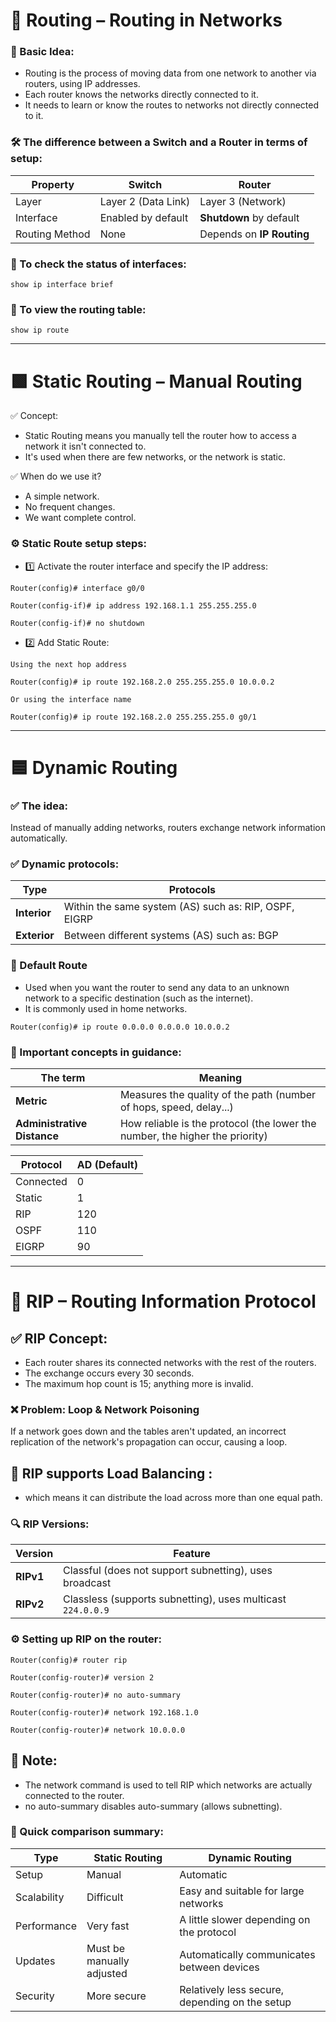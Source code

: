 # 🧭 Routing – Routing in Networks 

### 📘 Basic Idea:

- Routing is the process of moving data from one network to another via routers, using IP addresses.
- Each router knows the networks directly connected to it.
- It needs to learn or know the routes to networks not directly connected to it.

### 🛠️ The difference between a Switch and a Router in terms of setup:

| Property | Switch | Router |
| -------------- | ------------------- | ------------------------------ |
| Layer | Layer 2 (Data Link) | Layer 3 (Network) |
| Interface | Enabled by default | **Shutdown** by default |
| Routing Method | None | Depends on **IP Routing** |

### 📍 To check the status of interfaces:

```
show ip interface brief
```

### 📍 To view the routing table:

```
show ip route
```

---

# 🟩 Static Routing – Manual Routing

✅ Concept:

- Static Routing means you manually tell the router how to access a network it isn't connected to.
- It's used when there are few networks, or the network is static.

✅ When do we use it?

- A simple network.
- No frequent changes.
- We want complete control.

### ⚙️ Static Route setup steps:

- 1️⃣ Activate the router interface and specify the IP address:

```
Router(config)# interface g0/0

Router(config-if)# ip address 192.168.1.1 255.255.255.0

Router(config-if)# no shutdown
```

- 2️⃣ Add Static Route:

```
Using the next hop address

Router(config)# ip route 192.168.2.0 255.255.255.0 10.0.0.2

Or using the interface name

Router(config)# ip route 192.168.2.0 255.255.255.0 g0/1
```

---

# 🟦 Dynamic Routing

### ✅ The idea:
Instead of manually adding networks, routers exchange network information automatically.

### ✅ Dynamic protocols:

| Type | Protocols |
| ------------ | ------------------------------------------- |
| **Interior** | Within the same system (AS) such as: RIP, OSPF, EIGRP |
| **Exterior** | Between different systems (AS) such as: BGP |

### 📘 Default Route

- Used when you want the router to send any data to an unknown network to a specific destination (such as the internet).
- It is commonly used in home networks.

```
Router(config)# ip route 0.0.0.0 0.0.0.0 10.0.0.2
```

### 📌 Important concepts in guidance:

| The term		      | Meaning|
| --------------------------- | ------------------------------------------------------ |
| **Metric** | Measures the quality of the path (number of hops, speed, delay...) |
| **Administrative Distance** | How reliable is the protocol (the lower the number, the higher the priority) |


| Protocol | AD (Default) |
| ---------- | --------------- |
| Connected | 0 |
| Static | 1 |
| RIP | 120 |
| OSPF | 110 |
| EIGRP | 90 |

---

# 🔁 RIP – Routing Information Protocol 

## ✅ RIP Concept:

- Each router shares its connected networks with the rest of the routers.
- The exchange occurs every 30 seconds.
- The maximum hop count is 15; anything more is invalid.

### ❌ Problem: Loop & Network Poisoning
If a network goes down and the tables aren't updated, an incorrect replication of the network's propagation can occur, causing a loop.


## 🔄 RIP supports Load Balancing :

- which means it can distribute the load across more than one equal path.


### 🔍 RIP Versions:

| Version | Feature |
| --------- | ---------------------------------------------------------- |
| **RIPv1** | Classful (does not support subnetting), uses broadcast |
| **RIPv2** | Classless (supports subnetting), uses multicast `224.0.0.9` |

### ⚙️ Setting up RIP on the router:

```
Router(config)# router rip

Router(config-router)# version 2

Router(config-router)# no auto-summary

Router(config-router)# network 192.168.1.0

Router(config-router)# network 10.0.0.0
```

## 📌 Note:

- The network command is used to tell RIP which networks are actually connected to the router.
- no auto-summary disables auto-summary (allows subnetting).

### 🧠 Quick comparison summary:

| Type | Static Routing | Dynamic Routing |
| --------- | ------------------ | ------------ |
| Setup | Manual | Automatic |
| Scalability | Difficult | Easy and suitable for large networks |
| Performance | Very fast | A little slower depending on the protocol |
| Updates | Must be manually adjusted | Automatically communicates between devices |
| Security | More secure | Relatively less secure, depending on the setup |

